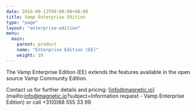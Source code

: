 ```yaml
---
date: 2016-09-13T09:00:00+00:00
title: Vamp Enterprise Edition
type: "page"
layout: "enterprise-edition"
menu:
  main:
    parent: product
    name: "Enterprise Edition (EE)"
    weight: 10
---
```


The Vamp Enterprise Edition (EE) extends the features available in the open source Vamp Community Edition.  

Contact us for further details and pricing: [info@magnetic.io](mailto:info@magnetic.io?subject=Information request - Vamp Enterprise Edition) or call +31(0)88 555 33 99
